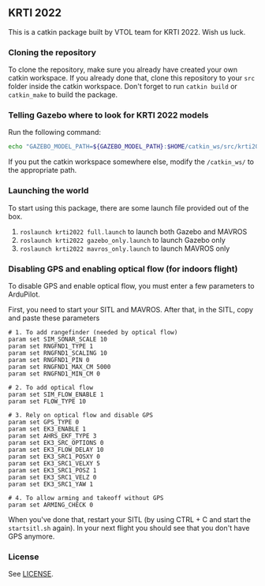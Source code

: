 ## KRTI 2022

This is a catkin package built by VTOL team for KRTI 2022. Wish us luck.

### Cloning the repository

To clone the repository, make sure you already have created your own catkin workspace. If you already done that, clone this repository to your `src` folder inside the catkin workspace. Don't forget to run `catkin build` or `catkin_make` to build the package.

### Telling Gazebo where to look for KRTI 2022 models 

Run the following command:

```bash
echo "GAZEBO_MODEL_PATH=${GAZEBO_MODEL_PATH}:$HOME/catkin_ws/src/krti2022/models" >> ~/.bashrc
```

If you put the catkin workspace somewhere else, modify the `/catkin_ws/` to the appropriate path.

### Launching the world

To start using this package, there are some launch file provided out of the box.
1. `roslaunch krti2022 full.launch` to launch both Gazebo and MAVROS
2. `roslaunch krti2022 gazebo_only.launch` to launch Gazebo only
3. `roslaunch krti2022 mavros_only.launch` to launch MAVROS only

### Disabling GPS and enabling optical flow (for indoors flight)

To disable GPS and enable optical flow, you must enter a few parameters to ArduPilot.

First, you need to start your SITL and MAVROS. After that, in the SITL, copy and paste these parameters

```
# 1. To add rangefinder (needed by optical flow)
param set SIM_SONAR_SCALE 10
param set RNGFND1_TYPE 1
param set RNGFND1_SCALING 10
param set RNGFND1_PIN 0
param set RNGFND1_MAX_CM 5000
param set RNGFND1_MIN_CM 0

# 2. To add optical flow
param set SIM_FLOW_ENABLE 1
param set FLOW_TYPE 10

# 3. Rely on optical flow and disable GPS
param set GPS_TYPE 0
param set EK3_ENABLE 1
param set AHRS_EKF_TYPE 3
param set EK3_SRC_OPTIONS 0
param set EK3_FLOW_DELAY 10
param set EK3_SRC1_POSXY 0
param set EK3_SRC1_VELXY 5
param set EK3_SRC1_POSZ 1
param set EK3_SRC1_VELZ 0
param set EK3_SRC1_YAW 1

# 4. To allow arming and takeoff without GPS
param set ARMING_CHECK 0
```

When you've done that, restart your SITL (by using CTRL + C and start the `startsitl.sh` again). In your next flight you should see that you don't have GPS anymore.

### License

See [LICENSE](LICENSE.md).
